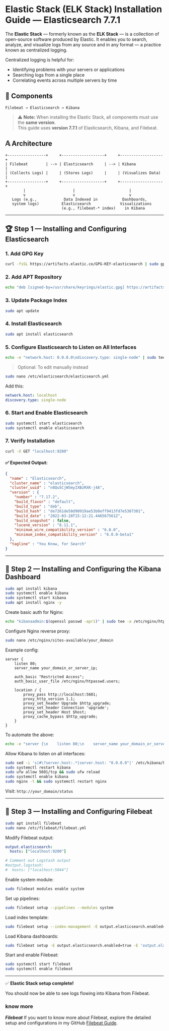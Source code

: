 # Elastic Stack (ELK Stack) Installation Guide — Elasticsearch 7.7.1

The **Elastic Stack** — formerly known as the **ELK Stack** — is a collection of open-source software produced by Elastic. It enables you to search, analyze, and visualize logs from any source and in any format — a practice known as centralized logging.

Centralized logging is helpful for:
- Identifying problems with your servers or applications
- Searching logs from a single place
- Correlating events across multiple servers by time

## 🔧 Components

```
Filebeat → Elasticsearch → Kibana
```

> ⚠️ **Note:** When installing the Elastic Stack, all components must use the **same version**.  
> This guide uses **version 7.7.1** of Elasticsearch, Kibana, and Filebeat.

## 𝔸 Architecture

```
+-----------------+     +-------------------+     +-------------------+
| Filebeat        | --> | Elasticsearch     | --> | Kibana            |
| (Collects Logs) |     | (Stores Logs)     |     | (Visualizes Data) |
+-----------------+     +-------------------+     +-------------------+
        |                     |                        |
        v                     v                        v
   Logs (e.g.,            Data Indexed in           Dashboards,
   system logs)          Elasticsearch             Visualizations
                         (e.g., filebeat-* index)    in Kibana
```

---

## 🏆 Step 1 — Installing and Configuring Elasticsearch

### 1. Add GPG Key

```bash
curl -fsSL https://artifacts.elastic.co/GPG-KEY-elasticsearch | sudo gpg --dearmor -o /usr/share/keyrings/elastic.gpg
```

### 2. Add APT Repository

```bash
echo "deb [signed-by=/usr/share/keyrings/elastic.gpg] https://artifacts.elastic.co/packages/7.x/apt stable main" | sudo tee -a /etc/apt/sources.list.d/elastic-7.x.list
```

### 3. Update Package Index

```bash
sudo apt update
```

### 4. Install Elasticsearch

```bash
sudo apt install elasticsearch
```

### 5. Configure Elasticsearch to Listen on All Interfaces

```bash
echo -e "network.host: 0.0.0.0\ndiscovery.type: single-node" | sudo tee -a /etc/elasticsearch/elasticsearch.yml
```

> Optional: To edit manually instead

```bash
sudo nano /etc/elasticsearch/elasticsearch.yml
```

Add this:
```yml
network.host: localhost
discovery.type: single-node
```

### 6. Start and Enable Elasticsearch

```bash
sudo systemctl start elasticsearch
sudo systemctl enable elasticsearch
```

### 7. Verify Installation

```bash
curl -X GET "localhost:9200"
```

#### ✅ Expected Output:

```json
{
  "name" : "Elasticsearch",
  "cluster_name" : "elasticsearch",
  "cluster_uuid" : "n8Qu5CjWSmyIXBzRXK-j4A",
  "version" : {
    "number" : "7.17.2",
    "build_flavor" : "default",
    "build_type" : "deb",
    "build_hash" : "de7261de50d90919ae53b0eff9413fd7e5307301",
    "build_date" : "2022-03-28T15:12:21.446567561Z",
    "build_snapshot" : false,
    "lucene_version" : "8.11.1",
    "minimum_wire_compatibility_version" : "6.8.0",
    "minimum_index_compatibility_version" : "6.0.0-beta1"
  },
  "tagline" : "You Know, for Search"
}
```

---

## 🚀 Step 2 — Installing and Configuring the Kibana Dashboard

```bash
sudo apt install kibana
sudo systemctl enable kibana
sudo systemctl start kibana
sudo apt install nginx -y
```

Create basic auth for Nginx:
```bash
echo "kibanaadmin:$(openssl passwd -apr1)" | sudo tee -a /etc/nginx/htpasswd.users
```

Configure Nginx reverse proxy:
```bash
sudo nano /etc/nginx/sites-available/your_domain
```

Example config:
```nginx
server {
    listen 80;
    server_name your_domain_or_server_ip;

    auth_basic "Restricted Access";
    auth_basic_user_file /etc/nginx/htpasswd.users;

    location / {
        proxy_pass http://localhost:5601;
        proxy_http_version 1.1;
        proxy_set_header Upgrade $http_upgrade;
        proxy_set_header Connection 'upgrade';
        proxy_set_header Host $host;
        proxy_cache_bypass $http_upgrade;
    }
}
```

To automate the above:
```bash
echo -e "server {\n    listen 80;\n    server_name your_domain_or_server_ip;\n\n    auth_basic \"Restricted Access\";\n    auth_basic_user_file /etc/nginx/htpasswd.users;\n\n    location / {\n        proxy_pass http://localhost:5601;\n        proxy_http_version 1.1;\n        proxy_set_header Upgrade \$http_upgrade;\n        proxy_set_header Connection 'upgrade';\n        proxy_set_header Host \$host;\n        proxy_cache_bypass \$http_upgrade;\n    }\n}" | sudo tee /etc/nginx/sites-available/your_domain_or_server_ip
```

Allow Kibana to listen on all interfaces:
```bash
sudo sed -i 's|#\?server.host:.*|server.host: "0.0.0.0"|' /etc/kibana/kibana.yml
sudo systemctl restart kibana
sudo ufw allow 5601/tcp && sudo ufw reload
sudo systemctl enable kibana
sudo nginx -t && sudo systemctl restart nginx
```

Visit: `http://your_domain/status`

---

## 📁 Step 3 — Installing and Configuring Filebeat

```bash
sudo apt install filebeat
sudo nano /etc/filebeat/filebeat.yml
```

Modify Filebeat output:
```yml
output.elasticsearch:
  hosts: ["localhost:9200"]

# Comment out Logstash output
#output.logstash:
#  hosts: ["localhost:5044"]
```

Enable system module:
```bash
sudo filebeat modules enable system
```

Set up pipelines:
```bash
sudo filebeat setup --pipelines --modules system
```

Load index template:
```bash
sudo filebeat setup --index-management -E output.elasticsearch.enabled=true -E 'output.elasticsearch.hosts=["localhost:9200"]'
```

Load Kibana dashboards:
```bash
sudo filebeat setup -E output.elasticsearch.enabled=true -E 'output.elasticsearch.hosts=["localhost:9200"]' -E setup.kibana.host=localhost:5601
```

Start and enable Filebeat:
```bash
sudo systemctl start filebeat
sudo systemctl enable filebeat
```

---

✅ **Elastic Stack setup complete!**

You should now be able to see logs flowing into Kibana from Filebeat.

### know more
***Filebeat***
If you want to know more about Filebeat, explore the detailed setup and configurations in my GitHub [Filebeat Guide](https://github.com/dinesh-official/devops/blob/main/filebeat.md).



